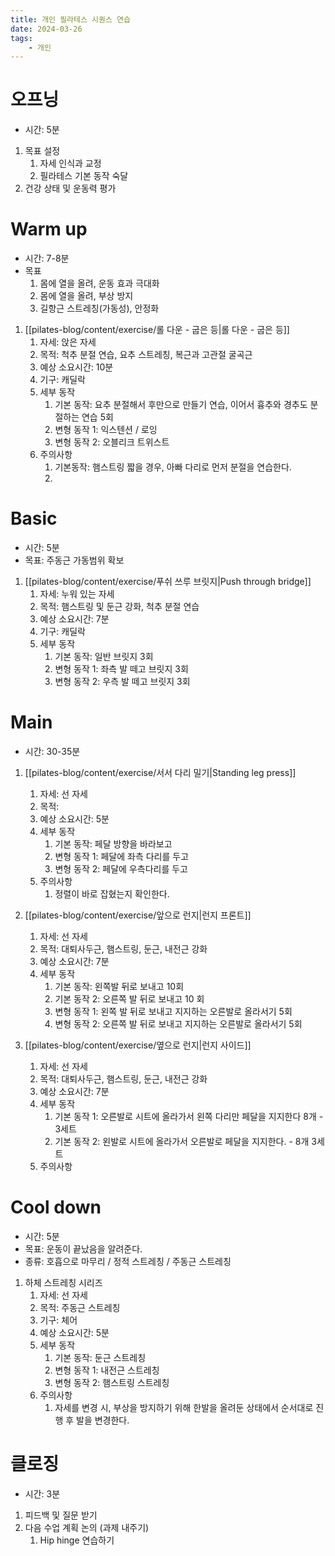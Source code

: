 ```yaml
---
title: 개인 필라테스 시퀀스 연습
date: 2024-03-26
tags:
    - 개인
---
```


# 오프닝
- 시간: 5분
1. 목표 설정
    1. 자세 인식과 교정
    2. 필라테스 기본 동작 숙달
2. 건강 상태 및 운동력 평가

# Warm up
- 시간: 7-8분
- 목표
    1. 몸에 열을 올려, 운동 효과 극대화
    2. 몸에 열을 올려, 부상 방지
    3. 길항근 스트레칭(가동성), 안정화

1. [[pilates-blog/content/exercise/롤 다운 - 굽은 등|롤 다운 - 굽은 등]]
    1. 자세: 앉은 자세
    2. 목적: 척추 분절 연습, 요추 스트레칭, 복근과 고관절 굴곡근
    3. 예상 소요시간: 10분
    4. 기구: 캐딜락
    5. 세부 동작
        1. 기본 동작: 요추 분절해서 후만으로 만들기 연습, 이어서 흉추와 경추도 분절하는 연습 5회
        2. 변형 동작 1: 익스텐션 / 로잉
        3. 변형 동작 2: 오블리크 트위스트
    6. 주의사항
        1. 기본동작: 햄스트링 짧을 경우, 아빠 다리로 먼저 분절을 연습한다.
        2.


# Basic
- 시간: 5분
- 목표: 주동근 가동범위 확보


1. [[pilates-blog/content/exercise/푸쉬 쓰루 브릿지|Push through bridge]]
    1. 자세: 누워 있는 자세
    2. 목적: 햄스트링 및 둔근 강화, 척추 분절 연습
    3. 예상 소요시간: 7분
    4. 기구: 캐딜락
    5. 세부 동작
        1. 기본 동작: 일반 브릿지 3회
        2. 변형 동작 1: 좌측 발 떼고 브릿지 3회
        3. 변형 동작 2: 우측 발 떼고 브릿지 3회


# Main
- 시간: 30-35분

1. [[pilates-blog/content/exercise/서서 다리 밀기|Standing leg press]]
    1. 자세: 선 자세
    2. 목적:
    3. 예상 소요시간: 5분
    4. 세부 동작
        1. 기본 동작: 페달 방향을 바라보고
        2. 변형 동작 1: 페달에 좌측 다리를 두고
        3. 변형 동작 2: 페달에 우측다리를 두고
    5. 주의사항
        1. 정렬이 바로 잡혔는지 확인한다.

2. [[pilates-blog/content/exercise/앞으로 런지|런지 프론트]]
    1. 자세: 선 자세
    2. 목적: 대퇴사두근, 햄스트링, 둔근, 내전근 강화
    3. 예상 소요시간: 7분
    4. 세부 동작
        1. 기본 동작: 왼쪽발 뒤로 보내고 10회
        2. 기본 동작 2: 오른쪽 발 뒤로 보내고 10 회
        3. 변형 동작 1: 왼쪽 발 뒤로 보내고 지지하는 오른발로 올라서기 5회
        4. 변형 동작 2: 오른쪽 발 뒤로 보내고 지지하는 오른발로 올라서기 5회

3. [[pilates-blog/content/exercise/옆으로 런지|런지 사이드]]
    1. 자세: 선 자세
    2. 목적: 대퇴사두근, 햄스트링, 둔근, 내전근 강화
    3. 예상 소요시간: 7분
    4. 세부 동작
        1. 기본 동작 1: 오른발로 시트에 올라가서 왼쪽 다리만 페달을 지지한다 8개 - 3세트
        2. 기본 동작 2: 왼발로 시트에 올라가서 오른발로 페달을 지지한다. - 8개 3세트
    5. 주의사항

# Cool down

- 시간: 5분
- 목표: 운동이 끝났음을 알려준다.
- 종류: 호흡으로 마무리 / 정적 스트레칭 / 주동근 스트레칭

1. 하체 스트레칭 시리즈
    1. 자세: 선 자세
    2. 목적: 주동근 스트레칭
    3. 기구: 체어
    4. 예상 소요시간: 5분
    5. 세부 동작
        1. 기본 동작: 둔근 스트레칭
        2. 변형 동작 1: 내전근 스트레칭
        3. 변형 동작 2: 햄스트링 스트레칭
    6. 주의사항
        1. 자세를 변경 시, 부상을 방지하기 위해 한발을 올려둔 상태에서 순서대로 진행 후 발을 변경한다.


# 클로징

- 시간: 3분
1. 피드백 및 질문 받기
2. 다음 수업 계획 논의 (과제 내주기)
    1. Hip hinge 연습하기
